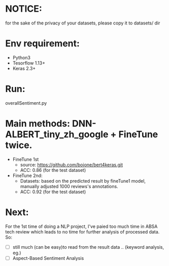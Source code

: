 # NOTICE:
for the sake of the privacy of your datasets, please copy it to datasets/ dir

# Env requirement: 
- Python3 
- Tesorflow 1.13+ 
- Keras 2.3+

# Run:
overallSentiment.py

# Main methods: DNN-ALBERT_tiny_zh_google + FineTune twice.
- FineTune 1st
    - source: https://github.com/bojone/bert4keras.git
    - ACC: 0.86 (for the test dataset)
- FineTune 2nd: 
    - Datasets: based on the predicted result by fineTune1 model, manually adjusted 1000 reviews's annotations.
    - ACC: 0.92 (for the test dataset)

# Next:
For the 1st time of doing a NLP project, I've paied too much time in ABSA tech review which leads to no time for further analysis of processed data. So:
- [ ] still much (can be easy)to read from the result data .. (keyword analysis, eg.)
- [ ] Aspect-Based Sentiment Analysis
